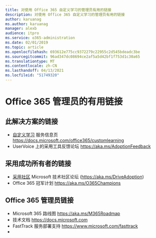 ```yaml
---
title: 对使用 Office 365 自定义学习的管理员有用的链接
description: 对使用 Office 365 自定义学习的管理员有用的链接
author: karuanag
ms.author: karuanag
manager: alexb
audience: itpro
ms.service: o365-administration
ms.date: 02/01/2019
ms.topic: article
ms.openlocfilehash: 693612e775cc9372279c22955c2d545bdeadc3be
ms.sourcegitcommit: 96ad347dc08694ce2af5a5d42bf1f753d1c30a65
ms.translationtype: MT
ms.contentlocale: zh-CN
ms.lasthandoff: 04/13/2021
ms.locfileid: "51749320"
---
```

# <a name="helpful-links-for-office-365-administrators"></a>Office 365 管理员的有用链接

## <a name="links-for-this-solution"></a>此解决方案的链接

- [自定义学习](/office365/customlearning) 服务信息页 https://docs.microsoft.com/office365/customlearning
- UserVoice 上的采用工具反馈论坛 https://aka.ms/AdoptionFeedback 

## <a name="links-for-adoption-success-owners"></a>采用成功所有者的链接
- [采用社区](https://aka.ms/DriveAdoption) Microsoft 技术社区论坛 (https://aka.ms/DriveAdoption)
- Office 365 冠军计划 https://aka.ms/O365Champions 

## <a name="links-for-office-365-administrators"></a>Office 365 管理员链接
- Microsoft 365 路线图 https://aka.ms/M365Roadmap
- 技术文档 https://docs.microsoft.com
- FastTrack 服务部署支持 https://www.microsoft.com/fasttrack
-
